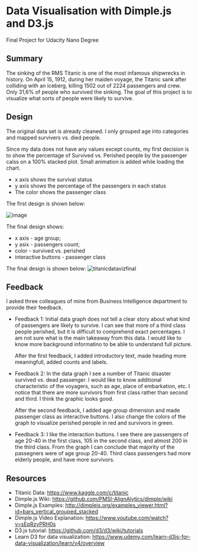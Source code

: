 # Data Visualisation with Dimple.js and D3.js
Final Project for Udacity Nano Degree

## Summary

The sinking of the RMS Titanic is one of the most infamous shipwrecks in history.  On April 15, 1912, during her maiden voyage, the Titanic sank after colliding with an iceberg, killing 1502 out of 2224 passengers and crew. Only 31,6% of people who survived the sinking. 
The goal of this project is to visualize what sorts of people were likely to survive.



## Design

The original data set is already cleaned. I only grouped age into categories and mapped survivers vs. died people. 

Since my data does not have any values except counts, my first decision is to show the percentage of Survived vs. Perished people by the passenger calss on a 100% stacked plot. 
Small animation is added while loading the chart. 

- x axis shows the survival status
- y axis shows the percentage of the passengers in each status
- The color shows the passenger class

The first design is shown below: 

![image](https://user-images.githubusercontent.com/7613690/38734292-4fcecb90-3f25-11e8-8380-d328698e5f0d.png)

The final design shows:
- x axis - age group;
- y asix - passengers count;
- color - survived vs. perished
- interactive buttons - passenger class

The final design is shown below: 
![titanicdatavizfinal](https://user-images.githubusercontent.com/7613690/39045559-7c099cda-4493-11e8-89e9-d81ffca71c81.PNG)

## Feedback
I asked three colleagues of mine from Business Intelligence department to provide their feedback. 

- Feedback 1:
  Initial data graph does not tell a clear story about what kind of passengers are likely to survive. 
  I can see that more of a third class people perished, but it is difficult to comprehend exact percentages. 
  I am not sure what is the main takeaway from this data. I would like to know more background informatino to be able to understand full picture. 
  
  After the first feedback, I added introductory text, made heading more meaningfull, added counts and labels.
  
- Feedback 2:
  In the data graph I see a number of Titanic disaster survived vs. dead passenger. 
  I would like to know additional characteristic of the voyagers, such as age, place of embarkation, etc. 
  I notice that there are more survivors from first class rather than second and third. 
  I think the graphic looks good. 
  
  After the second feedback, I added age group dimension and made passenger class as interactive buttons. I also change the colors of the graph to visualize perished perople in red and survivors in green. 
  
- Feedback 3: 
  I like the interaction buttons. I see there are passengers of age 20-40 in the first class, 105 in the second class, and almost 200 in the third class. From the graph I can conclude that majority of the passegners were of age group 20-40. Third class passengers had more elderly people, and have more survivors. 

## Resources
- Titanic Data: https://www.kaggle.com/c/titanic
- Dimple.js Wiki: https://github.com/PMSI-AlignAlytics/dimple/wiki
- Dimple.js Examples: http://dimplejs.org/examples_viewer.html?id=bars_vertical_grouped_stacked
- Dimple.js Video Explanation: https://www.youtube.com/watch?v=sEpRzyPRH0s
- D3.js tutorial: https://github.com/d3/d3/wiki/tutorials
- Learn D3 for data visualization: https://www.udemy.com/learn-d3js-for-data-visualization/learn/v4/overview 
